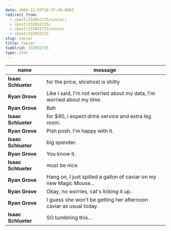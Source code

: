 ```yaml
---
date: 2009-11-03T18:37:49.000Z
redirect_from:
  - /post/232052725/caviar/
  - /post/232052725/
  - /post/232052725/caviar
  - /post/232052725
slug: caviar
title: Caviar
tumblrid: 232052725
type: chat
---
```

|name|message|
|-----|-----|
| **Isaac Schlueter** | for the price, slicehost is shitty |
| **Ryan Grove** | Like I said, I'm not worried about my data, I'm worried about my *time*. |
| **Ryan Grove** | Bah |
| **Isaac Schlueter** | for $40, i expect drink service and extra leg room. |
| **Ryan Grove** | Pish posh. I'm happy with it. |
| **Isaac Schlueter** | big spender. |
| **Ryan Grove** | You know it. |
| **Isaac Schlueter** | must be nice. |
| **Ryan Grove** | Hang on, I just spilled a gallon of caviar on my new Magic Mouse... |
| **Ryan Grove** | Okay, no worries, cat's licking it up. |
| **Ryan Grove** | I guess she won't be getting her afternoon caviar as usual today. |
| **Isaac Schlueter** | SO tumblring this... |
